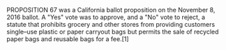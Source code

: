 PROPOSITION 67 was a California ballot proposition on the November 8, 2016 ballot. A "Yes" vote was to approve, and a "No" vote to reject, a statute that prohibits grocery and other stores from providing customers single–use plastic or paper carryout bags but permits the sale of recycled paper bags and reusable bags for a fee.[1]
